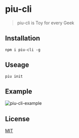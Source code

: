 # piu-cli

> piu-cli is Toy for every Geek

## Installation

```shell
npm i piu-cli -g
```

## Useage

```shell
piu init
```

## Example

![piu-cli-example](https://github.com/luoquanquan/piu-cli/blob/develop/piu-cli-example.gif)

## License

[MIT](https://github.com/luoquanquan/piu-cli/blob/develop/LICENSE)
